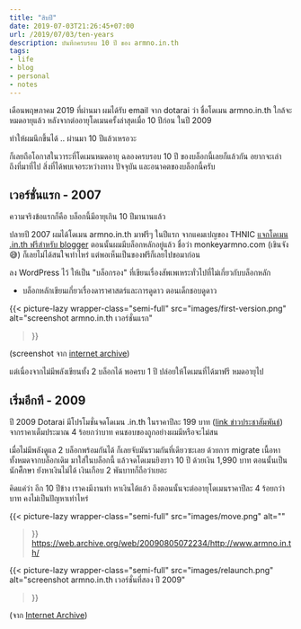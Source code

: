 ```yaml
---
title: "สิบปี"
date: 2019-07-03T21:26:45+07:00
url: /2019/07/03/ten-years
description: บันทึกครบรอบ 10 ปี ของ armno.in.th
tags:
- life
- blog
- personal
- notes
---
```


เดือนพฤษภาคม 2019 ที่ผ่านมา ผมได้รับ email จาก dotarai ว่า ชื่อโดเมน armno.in.th
ใกล้จะหมดอายุแล้ว หลังจากต่ออายุโดเมนครั้งล่าสุดเมื่อ 10 ปีก่อน ในปี 2009

ทำให้ผมนึกขึ้นได้ .. ผ่านมา 10 ปีแล้วเหรอวะ

ก็เลยถือโอกาสในวาระที่โดเมนหมดอายุ ฉลองครบรอบ 10 ปี ของบล็อกนี้เลยก็แล้วกัน
อยากจะเล่าถึงที่มาที่ไป สิ่งที่ได้พบเจอระหว่างทาง ปัจจุบัน และอนาคตของบล็อกนี้ครับ

## เวอร์ชั่นแรก - 2007

ความจริงข้อแรกก็คือ บล็อกนี้มีอายุเกิน 10 ปีมานานแล้ว

ปลายปี 2007 ผมได้โดเมน armno.in.th มาฟรีๆ ในปีแรก จากแคมเปญของ THNIC [แจกโดเมน .in.th
ฟรีสำหรับ blogger](https://www.blognone.com/node/6472)
ตอนนั้นผมมีบล็อกหลักอยู่แล้ว ชื่อว่า monkeyarmno.com (เขินจัง 😅)
ก็เลยไม่ได้สนใจเท่าไหร่ แต่พอเห็นเป็นของฟรีก็เลยไปขอมาก่อน

ลง WordPress ไว้ ให้เป็น "บล็อกรอง" ที่เขียนเรื่องสัพเพเหระทั่วไปที่ไม่เกี่ยวกับบล็อกหลัก
- บล็อกหลักเขียนเกี่ยวเรื่องดาราศาสตร์และการดูดาว ตอนเด็กชอบดูดาว

{{< picture-lazy
  wrapper-class="semi-full"
  src="images/first-version.png"
  alt="screenshot armno.in.th เวอร์ชั่นแรก"
>}}

(screenshot จาก [internet archive](https://web.archive.org/web/20071230003853/http://www.armno.in.th/))

แต่เนื่องจากไม่มีพลังเขียนทั้ง 2 บล็อกได้ พอครบ 1 ปี ปล่อยให้โดเมนที่ได้มาฟรี หมดอายุไป

## เริ่มอีกที - 2009

ปี 2009 Dotarai มีโปรโมชั่นจดโดเมน .in.th ในราคาปีละ 199 บาท ([link ข่าวประชาสัมพันธ์](https://ksmecare.wordpress.com/2009/08/28/domain/)) จากราคาเต็มประมาณ 4 ร้อยกว่าบาท
คนชอบของถูกอย่างผมมีหรือจะไม่สน

เมื่อไม่มีพลังดูแล 2 บล็อกพร้อมกันได้ ก็เลยจับมันรวมกันที่เดียวซะเลย
ด้วยการ migrate เนื้อหาทั้งหมดจากบล็อกเดิม มาใส่ในบล็อกนี้
แล้วจดโดเมนยิงยาว 10 ปี ด้วยเงิน 1,990 บาท ตอนนั้นเป็นนักศึีกษา ยังหาเงินไม่ได้ เงินเกือบ 2 พันบาทก็ถือว่าเยอะ

คิดแค่ว่า อีก 10 ปีข้าง เราคงมีงานทำ หาเงินได้แล้ว
ถึงตอนนั้นจะต่ออายุโดเมนราคาปีละ 4 ร้อยกว่าบาท คงไม่เป็นปัญหาเท่าไหร่

{{< picture-lazy
  wrapper-class="semi-full"
  src="images/move.png"
  alt=""
>}}
https://web.archive.org/web/20090805072234/http://www.armno.in.th/

{{< picture-lazy
  wrapper-class="semi-full"
  src="images/relaunch.png"
  alt="screenshot armno.in.th เวอร์ชั่นที่สอง ปี 2009"
>}}

(จาก [Internet Archive](https://web.archive.org/web/20090630010030/http://www.armno.in.th/))
